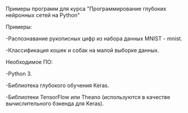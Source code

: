 Примеры программ для курса "Программирование глубоких нейронных сетей на Python"

Примеры:

-Распознавание рукописных цифр из набора данных MNIST - mnist. 

-Классификация кошек и собак на малой выборке данных.

Необходимое ПО:

-Python 3.

-Библиотека глубокого обучения Keras.

-Библиотеки TensorFlow или Theano (используются в качестве вычислительного бэкенда для Keras).


